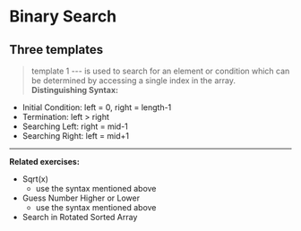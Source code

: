 # Binary Search

## Three templates

> template 1 --- is used to search for an element or condition which can be determined by accessing a single index in the array.
**Distinguishing Syntax:**
* Initial Condition: left = 0, right = length-1
* Termination: left > right
* Searching Left: right = mid-1
* Searching Right: left = mid+1
---
**Related exercises:**
- Sqrt(x)
  - use the syntax mentioned above
- Guess Number Higher or Lower
  - use the syntax mentioned above
- Search in Rotated Sorted Array
